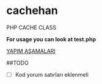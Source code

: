 # cachehan
PHP CACHE CLASS

**For usage you can look at test.php**

[YAPIM AŞAMALARI](https://www.youtube.com/watch?v=_UcTpumtsTE)

##TODO 
- [ ] Kod yorum satırları eklenmeli